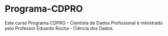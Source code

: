 # Programa-CDPRO

Este curso Programa CDPRO - Cientista de Dados Profissional é ministrado pelo Professor Eduardo Rocha - Ciência dos Dados. 
